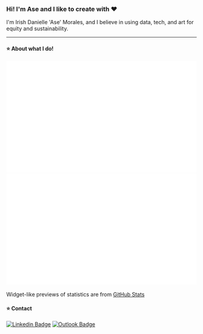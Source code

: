 ### Hi! I'm Ase and I like to create with ❤️
I'm Irish Danielle 'Ase' Morales, and I believe in using data, tech, and art for equity and sustainability.
___

#### ⭐ About what I do!
<a href="https://github.com/IrishMorales/github-stats">
<img src="https://github.com/IrishMorales/github-stats/blob/master/generated/overview.svg#gh-dark-mode-only" />
<img src="https://github.com/IrishMorales/github-stats/blob/master/generated/languages.svg#gh-dark-mode-only" />
</a>

Widget-like previews of statistics are from [GitHub Stats](https://github.com/jstrieb/github-stats)

#### ⭐ Contact

[![Linkedin Badge](https://img.shields.io/badge/IrishMorales-%230077B5.svg?&style=for-the-badge&logo=linkedin&logoColor=white)](https://www.linkedin.com/in/irish-danielle-morales/) [![Outlook Badge](https://img.shields.io/badge/IrishDMorales@Outlook.com-2D8CFF?logo=microsoft-outlook&logoColor=white&style=for-the-badge)](mailto:irishdmorales@outlook.com)
